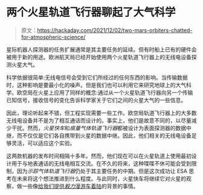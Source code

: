 # 两个火星轨道飞行器聊起了大气科学

> 原文：<https://hackaday.com/2021/12/02/two-mars-orbiters-chatted-for-atmospheric-science/>

星际机器人探测器的任务扩展通常是其主要任务的延续。但有时船上已有的硬件会被用于新的用途。欧洲航天局已经开始使用两个火星轨道飞行器上的无线电设备探测火星大气。

科学依据很简单:无线电信号会受到它们所经过的任何东西的影响。当传输数据时，这种影响是要最小化的噪声。但是我们也可以利用它来研究地球上的大气科学。欧空局在火星上应用了同样的概念:通过从一个火星轨道飞行器向另一个传输已知信号，接收信号的变化告诉科学家关于它们之间的火星大气的一些信息。

因此，理论听起来不错，但工程实现需要一些工作。欧空局轨道飞行器上的大多数无线电设备并不是为了相互通话而设计的。事实上，他们是故意不同的，以尽量减少干扰。然而，*火星快车*和*痕量气体轨道飞行器*都被设计为表面探测器的数据中继，而不仅仅是它们各自携带到火星的数据中继。因此，他们相关的无线电设备足够灵活，可以适应这个实验。

这两款机器的发布时间相隔十多年。然而，他们现在可以在火星轨道上使用最初设计用于与地表通话的无线电相互交流。在不久的将来，这种喋喋不休可能会受到限制，因为*示踪气体轨道飞行器*仍处于其主要任务的中期。但是这次成功让 ESA 思考在未来将这个想法推进到什么程度。与此同时，火星快车将继续它对火星的观察，做一些像[给我们提供*毅力*漫游车着陆](https://hackaday.com/2021/03/30/putting-perseverance-rovers-view-into-satellite-view-context/)的背景的事情。